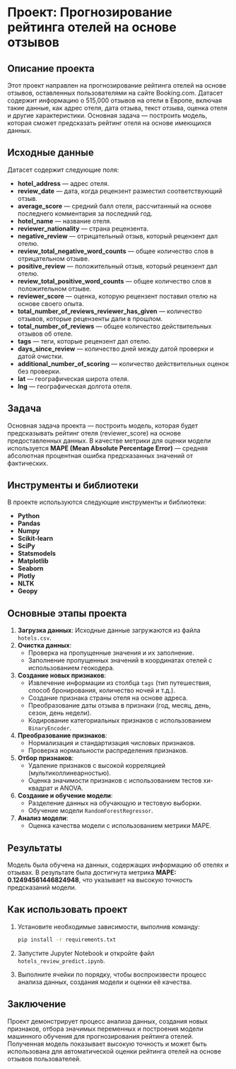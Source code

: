 # Проект: Прогнозирование рейтинга отелей на основе отзывов

## Описание проекта

Этот проект направлен на прогнозирование рейтинга отелей на основе отзывов, оставленных пользователями на сайте Booking.com. Датасет содержит информацию о 515,000 отзывов на отели в Европе, включая такие данные, как адрес отеля, дата отзыва, текст отзыва, оценка отеля и другие характеристики. Основная задача — построить модель, которая сможет предсказать рейтинг отеля на основе имеющихся данных.

## Исходные данные

Датасет содержит следующие поля:

- **hotel_address** — адрес отеля.
- **review_date** — дата, когда рецензент разместил соответствующий отзыв.
- **average_score** — средний балл отеля, рассчитанный на основе последнего комментария за последний год.
- **hotel_name** — название отеля.
- **reviewer_nationality** — страна рецензента.
- **negative_review** — отрицательный отзыв, который рецензент дал отелю.
- **review_total_negative_word_counts** — общее количество слов в отрицательном отзыве.
- **positive_review** — положительный отзыв, который рецензент дал отелю.
- **review_total_positive_word_counts** — общее количество слов в положительном отзыве.
- **reviewer_score** — оценка, которую рецензент поставил отелю на основе своего опыта.
- **total_number_of_reviews_reviewer_has_given** — количество отзывов, которые рецензенты дали в прошлом.
- **total_number_of_reviews** — общее количество действительных отзывов об отеле.
- **tags** — теги, которые рецензент дал отелю.
- **days_since_review** — количество дней между датой проверки и датой очистки.
- **additional_number_of_scoring** — количество действительных оценок без проверки.
- **lat** — географическая широта отеля.
- **lng** — географическая долгота отеля.

## Задача

Основная задача проекта — построить модель, которая будет предсказывать рейтинг отеля (reviewer_score) на основе предоставленных данных. В качестве метрики для оценки модели используется **MAPE (Mean Absolute Percentage Error)** — средняя абсолютная процентная ошибка предсказанных значений от фактических.

## Инструменты и библиотеки

В проекте используются следующие инструменты и библиотеки:

- **Python**
- **Pandas**
- **Numpy**
- **Scikit-learn**
- **SciPy**
- **Statsmodels**
- **Matplotlib**
- **Seaborn**
- **Plotly**
- **NLTK**
- **Geopy**

## Основные этапы проекта

1. **Загрузка данных**: Исходные данные загружаются из файла `hotels.csv`.
2. **Очистка данных**:
   - Проверка на пропущенные значения и их заполнение.
   - Заполнение пропущенных значений в координатах отелей с использованием геокодера.
3. **Создание новых признаков**:
   - Извлечение информации из столбца `tags` (тип путешествия, способ бронирования, количество ночей и т.д.).
   - Создание признака страны отеля на основе адреса.
   - Преобразование даты отзыва в признаки (год, месяц, день, сезон, день недели).
   - Кодирование категориальных признаков с использованием `BinaryEncoder`.
4. **Преобразование признаков**:
   - Нормализация и стандартизация числовых признаков.
   - Проверка нормальности распределения признаков.
5. **Отбор признаков**:
   - Удаление признаков с высокой корреляцией (мультиколлинеарностью).
   - Оценка значимости признаков с использованием тестов хи-квадрат и ANOVA.
6. **Создание и обучение модели**:
   - Разделение данных на обучающую и тестовую выборки.
   - Обучение модели `RandomForestRegressor`.
7. **Анализ модели**:
   - Оценка качества модели с использованием метрики MAPE.

## Результаты

Модель была обучена на данных, содержащих информацию об отелях и отзывах. В результате была достигнута метрика **MAPE: 0.12494561446824948**, что указывает на высокую точность предсказаний модели.

## Как использовать проект

1. Установите необходимые зависимости, выполнив команду:
   ```bash
   pip install -r requirements.txt
   ```

2. Запустите Jupyter Notebook и откройте файл `hotels_review_predict.ipynb`.

3. Выполните ячейки по порядку, чтобы воспроизвести процесс анализа данных, создания модели и оценки её качества.

## Заключение

Проект демонстрирует процесс анализа данных, создания новых признаков, отбора значимых переменных и построения модели машинного обучения для прогнозирования рейтинга отелей. Полученная модель показывает высокую точность и может быть использована для автоматической оценки рейтинга отелей на основе отзывов пользователей.